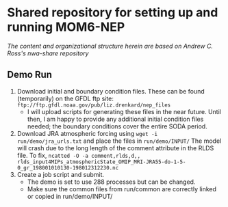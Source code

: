 # Shared repository for setting up and running MOM6-NEP

*The content and organizational structure herein are based on Andrew C. Ross's nwa-share repository*

## Demo Run

1. Download initial and boundary condition files. These can be found (temporarily) on the GFDL ftp site: ```ftp://ftp.gfdl.noaa.gov/pub/liz.drenkard/nep_files```
   - I will upload scripts for generating these files in the near future. Until then, I am happy to provide any additional initial condition files needed; the boundary conditions cover the entire SODA period.
2. Download JRA atmospheric forcing using ```wget -i run/demo/jra_urls.txt``` and place the files in ```run/demo/INPUT/```
The model will crash due to the long length of the comment attribute in the RLDS file. To fix, ```ncatted -O -a comment,rlds,d,, rlds_input4MIPs_atmosphericState_OMIP_MRI-JRA55-do-1-5-0_gr_198001010130-198012312230.nc```
3. Create a job script and submit.
   - The demo is set to use 288 processes but can be changed.
   - Make sure the common files from run/common are correctly linked or copied in run/demo/INPUT/
 

